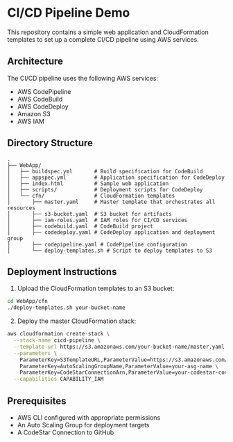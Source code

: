 # CI/CD Pipeline Demo

This repository contains a simple web application and CloudFormation templates to set up a complete CI/CD pipeline using AWS services.

## Architecture

The CI/CD pipeline uses the following AWS services:
- AWS CodePipeline
- AWS CodeBuild
- AWS CodeDeploy
- Amazon S3
- AWS IAM

## Directory Structure

```
.
├── WebApp/
│   ├── buildspec.yml       # Build specification for CodeBuild
│   ├── appspec.yml         # Application specification for CodeDeploy
│   ├── index.html          # Sample web application
│   ├── scripts/            # Deployment scripts for CodeDeploy
│   └── cfn/                # CloudFormation templates
│       ├── master.yaml     # Master template that orchestrates all resources
│       ├── s3-bucket.yaml  # S3 bucket for artifacts
│       ├── iam-roles.yaml  # IAM roles for CI/CD services
│       ├── codebuild.yaml  # CodeBuild project
│       ├── codedeploy.yaml # CodeDeploy application and deployment group
│       ├── codepipeline.yaml # CodePipeline configuration
│       └── deploy-templates.sh # Script to deploy templates to S3
```

## Deployment Instructions

1. Upload the CloudFormation templates to an S3 bucket:

```bash
cd WebApp/cfn
./deploy-templates.sh your-bucket-name
```

2. Deploy the master CloudFormation stack:

```bash
aws cloudformation create-stack \
  --stack-name cicd-pipeline \
  --template-url https://s3.amazonaws.com/your-bucket-name/master.yaml \
  --parameters \
    ParameterKey=S3TemplateURL,ParameterValue=https://s3.amazonaws.com/your-bucket-name \
    ParameterKey=AutoScalingGroupName,ParameterValue=your-asg-name \
    ParameterKey=CodeStarConnectionArn,ParameterValue=your-codestar-connection-arn \
  --capabilities CAPABILITY_IAM
```

## Prerequisites

- AWS CLI configured with appropriate permissions
- An Auto Scaling Group for deployment targets
- A CodeStar Connection to GitHub